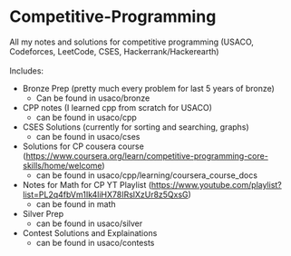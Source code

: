 # Competitive-Programming
All my notes and solutions for competitive programming (USACO, Codeforces, LeetCode, CSES, Hackerrank/Hackerearth)
<br> <br> Includes:
- Bronze Prep (pretty much every problem for last 5 years of bronze)
  - Can be found in usaco/bronze
- CPP notes (I learned cpp from scratch for USACO)
   - can be found in usaco/cpp
- CSES Solutions (currently for sorting and searching, graphs)
  - can be found in usaco/cses
- Solutions for CP cousera course (https://www.coursera.org/learn/competitive-programming-core-skills/home/welcome)
  - can be found in usaco/cpp/learning/coursera_course_docs
- Notes for Math for CP YT Playlist (https://www.youtube.com/playlist?list=PL2q4fbVm1Ik4liHX78IRslXzUr8z5QxsG)
  - can be found in math
- Silver Prep
  - can be found in usaco/silver
- Contest Solutions and Explainations
  - can be found in usaco/contests
